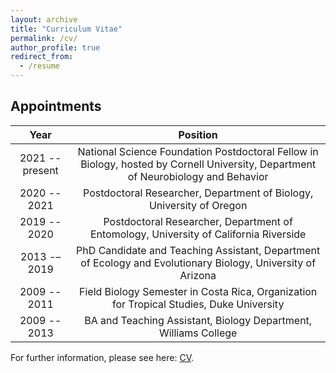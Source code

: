 ```yaml
---
layout: archive
title: "Curriculum Vitae"
permalink: /cv/
author_profile: true
redirect_from:
  - /resume
---
```


## Appointments

| Year | Position |
|:----:|:--------:|
| 2021 -- present | National Science Foundation Postdoctoral Fellow in Biology, hosted by Cornell University, Department of Neurobiology and Behavior |
| 2020 -- 2021 | Postdoctoral Researcher, Department of Biology, University of Oregon |
| 2019 -- 2020 | Postdoctoral Researcher, Department of Entomology, University of California Riverside |
| 2013 -– 2019 | PhD Candidate and Teaching Assistant, Department of Ecology and Evolutionary Biology, University of Arizona |
| 2009 -- 2011 | Field Biology Semester in Costa Rica, Organization for Tropical Studies, Duke University |
| 2009 -- 2013 | BA and Teaching Assistant, Biology Department, Williams College|

For further information, please see here: [CV](http://gosmith2.github.io/pdf/__).
